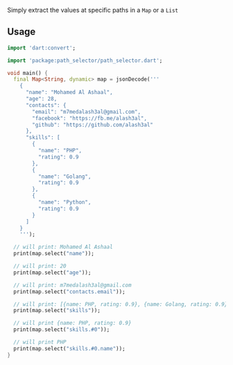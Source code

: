 <!-- 
This README describes the package. If you publish this package to pub.dev,
this README's contents appear on the landing page for your package.

For information about how to write a good package README, see the guide for
[writing package pages](https://dart.dev/guides/libraries/writing-package-pages). 

For general information about developing packages, see the Dart guide for
[creating packages](https://dart.dev/guides/libraries/create-library-packages)
and the Flutter guide for
[developing packages and plugins](https://flutter.dev/developing-packages). 
-->

Simply extract the values at specific paths in a `Map` or a `List`


## Usage

```dart
import 'dart:convert';

import 'package:path_selector/path_selector.dart';

void main() {
  final Map<String, dynamic> map = jsonDecode('''
    {
      "name": "Mohamed Al Ashaal",
      "age": 28,
      "contacts": {
        "email": "m7medalash3al@gmail.com",
        "facebook": "https://fb.me/alash3al",
        "github": "https://github.com/alash3al"
      },
      "skills": [
        {
          "name": "PHP",
          "rating": 0.9
        },
        {
          "name": "Golang",
          "rating": 0.9
        },
        {
          "name": "Python",
          "rating": 0.9
        }
      ]
    }
    ''');

  // will print: Mohamed Al Ashaal
  print(map.select("name"));

  // will print: 20
  print(map.select("age"));

  // will print: m7medalash3al@gmail.com
  print(map.select("contacts.email"));

  // will print: [{name: PHP, rating: 0.9}, {name: Golang, rating: 0.9}, {name: Python, rating: 0.9}]
  print(map.select("skills"));

  // will print {name: PHP, rating: 0.9}
  print(map.select("skills.#0"));

  // will print PHP
  print(map.select("skills.#0.name"));
}
```
